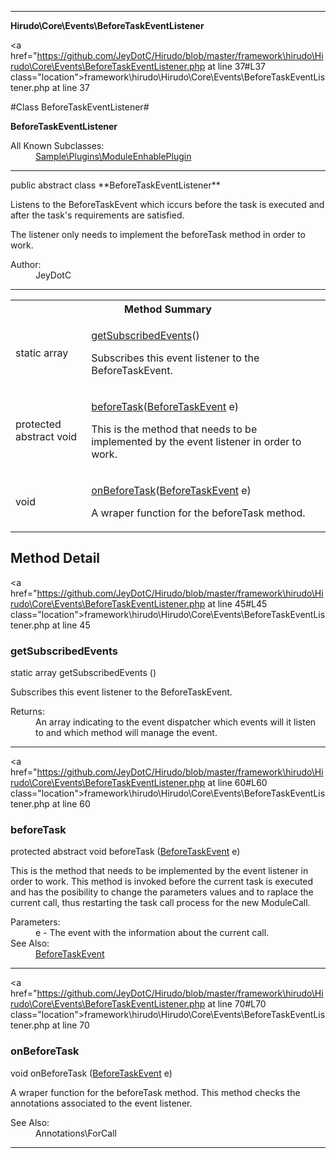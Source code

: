 
- - -

**Hirudo\Core\Events\BeforeTaskEventListener**


<a href="https://github.com/JeyDotC/Hirudo/blob/master/framework\hirudo\Hirudo\Core\Events\BeforeTaskEventListener.php at line 37#L37 class="location">framework\hirudo\Hirudo\Core\Events\BeforeTaskEventListener.php at line 37</a>

#Class BeforeTaskEventListener#

**BeforeTaskEventListener**


<dl>
<dt>All Known Subclasses:</dt>
<dd><a href="https://github.com/JeyDotC/Hirudo-docs/blob/master/sample/plugins/moduleenhableplugin.html">Sample\Plugins\ModuleEnhablePlugin</a> </dd>
</dl>



- - -

<p class="signature">public abstract  class **BeforeTaskEventListener**</p>

<div class="comment" id="overview_description"><p><p>Listens to the BeforeTaskEvent which iccurs before the task is executed and after
the task's requirements are satisfied.</p></p><p><p>The listener only needs to implement the beforeTask method in order to work.</p></p></div>

<dl>
<dt>Author:</dt>
<dd>JeyDotC</dd>
</dl>


- - -

<table id="summary_method">
<tr><th colspan="2">Method Summary</th></tr>
<tr>
<td><span class='k'>static </span> <span class='nx'>array</span></td>
<td class="description"><p class="name"><a href="#getsubscribedevents">getSubscribedEvents</a>()</p><p class="description">Subscribes this event listener to the BeforeTaskEvent.</p></td>
</tr>
<tr>
<td><span class='k'>protected abstract </span> <span class='nx'>void</span></td>
<td class="description"><p class="name"><a href="#beforetask">beforeTask</a>(<a href="../../../hirudo/core/events/beforetaskevent.html">BeforeTaskEvent</a> e)</p><p class="description">This is the method that needs to be implemented by the event listener in
order to work. </p></td>
</tr>
<tr>
<td><span class='k'></span> <span class='nx'>void</span></td>
<td class="description"><p class="name"><a href="#onbeforetask">onBeforeTask</a>(<a href="../../../hirudo/core/events/beforetaskevent.html">BeforeTaskEvent</a> e)</p><p class="description">A wraper function for the beforeTask method. </p></td>
</tr>
</table>

<h2 id="detail_method">Method Detail</h2>

<a href="https://github.com/JeyDotC/Hirudo/blob/master/framework\hirudo\Hirudo\Core\Events\BeforeTaskEventListener.php at line 45#L45 class="location">framework\hirudo\Hirudo\Core\Events\BeforeTaskEventListener.php at line 45</a>

<h3 id="getSubscribedEvents()">getSubscribedEvents</h3>
<span class='k'>static </span> <span class='nx'>array</span> <span class='nf'>getSubscribedEvents</span> ()

<div class="details">
<p>Subscribes this event listener to the BeforeTaskEvent.</p><dl>
<dt>Returns:</dt>
<dd>An array indicating to the event dispatcher which events will it listen to and which method will manage the event.</dd>
</dl>
</div>

- - -


<a href="https://github.com/JeyDotC/Hirudo/blob/master/framework\hirudo\Hirudo\Core\Events\BeforeTaskEventListener.php at line 60#L60 class="location">framework\hirudo\Hirudo\Core\Events\BeforeTaskEventListener.php at line 60</a>

<h3 id="beforeTask()">beforeTask</h3>
<span class='k'>protected abstract </span> <span class='nx'>void</span> <span class='nf'>beforeTask</span> (<a href="../../../hirudo/core/events/beforetaskevent.html">BeforeTaskEvent</a> e)

<div class="details">
<p>This is the method that needs to be implemented by the event listener in
order to work. This method is invoked before the current task is executed
and has the posibility to change the parameters values and to raplace the
current call, thus restarting the task call process for the new ModuleCall.</p><dl>
<dt>Parameters:</dt>
<dd>e - The event with the information about the current call.</dd>
<dt>See Also:</dt>
<dd><a href="../../hirudo/core/events/beforetaskevent.html">BeforeTaskEvent</a></dd>
</dl>
</div>

- - -


<a href="https://github.com/JeyDotC/Hirudo/blob/master/framework\hirudo\Hirudo\Core\Events\BeforeTaskEventListener.php at line 70#L70 class="location">framework\hirudo\Hirudo\Core\Events\BeforeTaskEventListener.php at line 70</a>

<h3 id="onBeforeTask()">onBeforeTask</h3>
<span class='k'></span> <span class='nx'>void</span> <span class='nf'>onBeforeTask</span> (<a href="../../../hirudo/core/events/beforetaskevent.html">BeforeTaskEvent</a> e)

<div class="details">
<p>A wraper function for the beforeTask method. This method checks the annotations
associated to the event listener.</p><dl>
<dt>See Also:</dt>
<dd>Annotations\ForCall</dd>
</dl>
</div>

- - -

